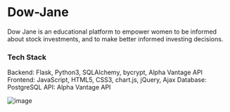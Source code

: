 # Dow-Jane
Dow Jane is an educational platform to empower women to be informed about stock investments, and to make better informed investing decisions.


<h3>Tech Stack</h3>


Backend: Flask, Python3, SQLAlchemy, bycrypt, Alpha Vantage API 
Frontend: JavaScript, HTML5, CSS3, chart.js, jQuery, Ajax 
Database: PostgreSQL
API: Alpha Vantage API



![image](https://user-images.githubusercontent.com/75860043/110554856-6af6d600-80f0-11eb-8dc5-411e27192290.png)

